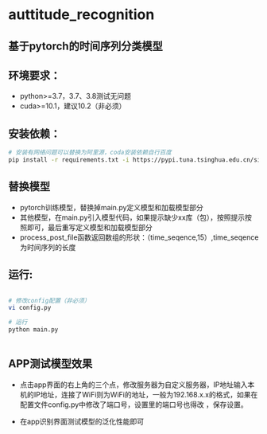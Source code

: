 # auttitude_recognition
## 基于pytorch的时间序列分类模型

## 环境要求：
* python>=3.7，3.7、3.8测试无问题
* cuda>=10.1，建议10.2（非必须）

## 安装依赖：

```bash
# 安装有网络问题可以替换为阿里源，coda安装依赖自行百度
pip install -r requirements.txt -i https://pypi.tuna.tsinghua.edu.cn/simple --trusted-host tuna.tsinghua.edu.cn
```

## 替换模型

- pytorch训练模型，替换掉main.py定义模型和加载模型部分
- 其他模型，在main.py引入模型代码，如果提示缺少xx库（包），按照提示按照即可，最后重写定义模型和加载模型部分
- process_post_file函数返回数组的形状：（time_seqence,15）,time_seqence为时间序列的长度

## 运行:

```bash

# 修改config配置（非必须）
vi config.py

# 运行
python main.py
    
```

## APP测试模型效果

- 点击app界面的右上角的三个点，修改服务器为自定义服务器，IP地址输入本机的IP地址，连接了WiFi则为WiFi的地址，一般为192.168.x.x的格式，如果在配置文件config.py中修改了端口号，设置里的端口号也得改 ，保存设置。

- 在app识别界面测试模型的泛化性能即可